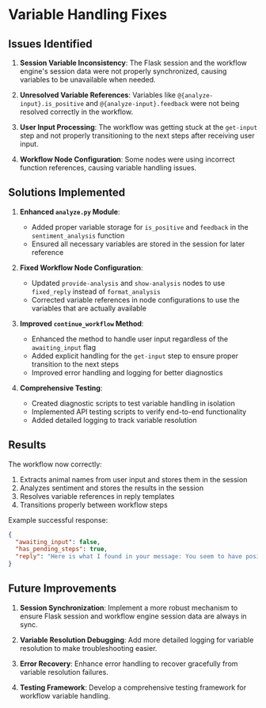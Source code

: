 # Variable Handling Fixes

## Issues Identified

1. **Session Variable Inconsistency**: The Flask session and the workflow engine's session data were not properly synchronized, causing variables to be unavailable when needed.

2. **Unresolved Variable References**: Variables like `@{analyze-input}.is_positive` and `@{analyze-input}.feedback` were not being resolved correctly in the workflow.

3. **User Input Processing**: The workflow was getting stuck at the `get-input` step and not properly transitioning to the next steps after receiving user input.

4. **Workflow Node Configuration**: Some nodes were using incorrect function references, causing variable handling issues.

## Solutions Implemented

1. **Enhanced `analyze.py` Module**:
   - Added proper variable storage for `is_positive` and `feedback` in the `sentiment_analysis` function
   - Ensured all necessary variables are stored in the session for later reference

2. **Fixed Workflow Node Configuration**:
   - Updated `provide-analysis` and `show-analysis` nodes to use `fixed_reply` instead of `format_analysis`
   - Corrected variable references in node configurations to use the variables that are actually available

3. **Improved `continue_workflow` Method**:
   - Enhanced the method to handle user input regardless of the `awaiting_input` flag
   - Added explicit handling for the `get-input` step to ensure proper transition to the next steps
   - Improved error handling and logging for better diagnostics

4. **Comprehensive Testing**:
   - Created diagnostic scripts to test variable handling in isolation
   - Implemented API testing scripts to verify end-to-end functionality
   - Added detailed logging to track variable resolution

## Results

The workflow now correctly:
1. Extracts animal names from user input and stores them in the session
2. Analyzes sentiment and stores the results in the session
3. Resolves variable references in reply templates
4. Transitions properly between workflow steps

Example successful response:
```json
{
  "awaiting_input": false,
  "has_pending_steps": true,
  "reply": "Here is what I found in your message: You seem to have positive feelings about this. You mentioned: goat"
}
```

## Future Improvements

1. **Session Synchronization**: Implement a more robust mechanism to ensure Flask session and workflow engine session data are always in sync.

2. **Variable Resolution Debugging**: Add more detailed logging for variable resolution to make troubleshooting easier.

3. **Error Recovery**: Enhance error handling to recover gracefully from variable resolution failures.

4. **Testing Framework**: Develop a comprehensive testing framework for workflow variable handling. 